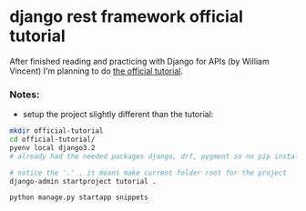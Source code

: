 # django rest framework official tutorial 
After finished reading and practicing with Django for APIs (by William Vincent) I'm planning to do [the official tutorial](https://www.django-rest-framework.org/tutorial/1-serialization/).

### Notes:
- setup the project slightly different than the tutorial: 
``` bash
mkdir official-tutorial
cd official-tutorial/
pyenv local django3.2
# already had the needed packages django, drf, pygment so no pip install

# notice the '.' , it means make current folder root for the project
django-admin startproject tutorial .

python manage.py startapp snippets
```